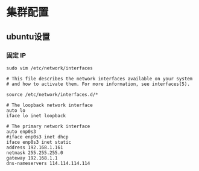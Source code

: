 # 集群配置

## ubuntu设置
### 固定 IP

`sudo vim /etc/network/interfaces`

```shell 
# This file describes the network interfaces available on your system
# and how to activate them. For more information, see interfaces(5).

source /etc/network/interfaces.d/*

# The loopback network interface
auto lo
iface lo inet loopback

# The primary network interface
auto enp0s3
#iface enp0s3 inet dhcp
iface enp0s3 inet static
address 192.168.1.161 
netmask 255.255.255.0
gateway 192.168.1.1
dns-nameservers 114.114.114.114 
```

